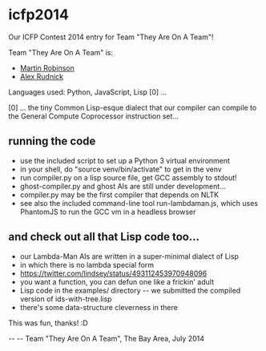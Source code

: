 icfp2014
========

Our ICFP Contest 2014 entry for Team "They Are On A Team"!

Team "They Are On A Team" is:

  * [Martin Robinson](http://abandonedwig.info/)
  * [Alex Rudnick](http://alexr.cc)

Languages used: Python, JavaScript, Lisp [0] ...

[0] ... the tiny Common Lisp-esque dialect that our compiler can compile to the
General Compute Coprocessor instruction set...

## running the code
  * use the included script to set up a Python 3 virtual environment
  * in your shell, do "source venv/bin/activate" to get in the venv
  * run compiler.py on a lisp source file, get GCC assembly to stdout!
  * ghost-compiler.py and ghost AIs are still under development...
  * compiler.py may be the first compiler that depends on NLTK
  * see also the included command-line tool run-lambdaman.js, which uses PhantomJS to run the GCC vm in a headless browser

## and check out all that Lisp code too...
  * our Lambda-Man AIs are written in a super-minimal dialect of Lisp
  * in which there is no lambda special form
  * https://twitter.com/lindsey/status/493112453970948096
  * you want a function, you can defun one like a frickin' adult
  * Lisp code in the examples/ directory -- we submitted the compiled version of ids-with-tree.lisp
  * there's some data-structure cleverness in there

This was fun, thanks! :D

-- 
-- Team "They Are On A Team", The Bay Area, July 2014

